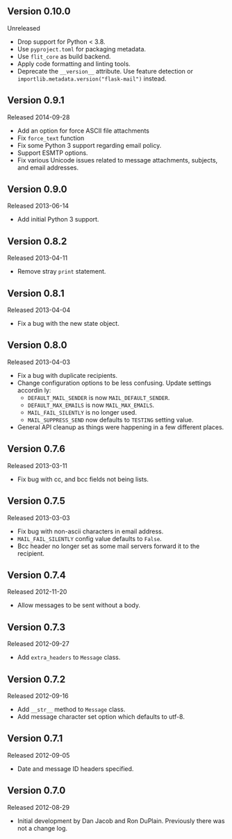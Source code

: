 ## Version 0.10.0

Unreleased

-   Drop support for Python < 3.8.
-   Use `pyproject.toml` for packaging metadata.
-   Use `flit_core` as build backend.
-   Apply code formatting and linting tools.
-   Deprecate the `__version__` attribute. Use feature detection or
    `importlib.metadata.version("flask-mail")` instead.


## Version 0.9.1

Released 2014-09-28

-   Add an option for force ASCII file attachments
-   Fix `force_text` function
-   Fix some Python 3 support regarding email policy.
-   Support ESMTP options.
-   Fix various Unicode issues related to message attachments, subjects, and
    email addresses.


## Version 0.9.0

Released 2013-06-14

-   Add initial Python 3 support.


## Version 0.8.2

Released 2013-04-11

-   Remove stray `print` statement.


## Version 0.8.1

Released 2013-04-04

-   Fix a bug with the new state object.


## Version 0.8.0

Released 2013-04-03

-   Fix a bug with duplicate recipients.
-   Change configuration options to be less confusing. Update settings accordin
    ly:
    -   `DEFAULT_MAIL_SENDER` is now `MAIL_DEFAULT_SENDER`.
    -   `DEFAULT_MAX_EMAILS` is now `MAIL_MAX_EMAILS`.
    -   `MAIL_FAIL_SILENTLY` is no longer used.
    -   `MAIL_SUPPRESS_SEND` now defaults to `TESTING` setting value.
-   General API cleanup as things were happening in a few different places.


## Version 0.7.6

Released 2013-03-11

-   Fix bug with cc, and bcc fields not being lists.


## Version 0.7.5

Released 2013-03-03

-   Fix bug with non-ascii characters in email address.
-   `MAIL_FAIL_SILENTLY` config value defaults to `False`.
-   Bcc header no longer set as some mail servers forward it to the recipient.


## Version 0.7.4

Released 2012-11-20

-   Allow messages to be sent without a body.


## Version 0.7.3

Released 2012-09-27

-   Add `extra_headers` to `Message` class.


## Version 0.7.2

Released 2012-09-16

-   Add `__str__` method to `Message` class.
-   Add message character set option which defaults to utf-8.


## Version 0.7.1

Released 2012-09-05

-   Date and message ID headers specified.


## Version 0.7.0

Released 2012-08-29

-   Initial development by Dan Jacob and Ron DuPlain. Previously there was not a
    change log.
